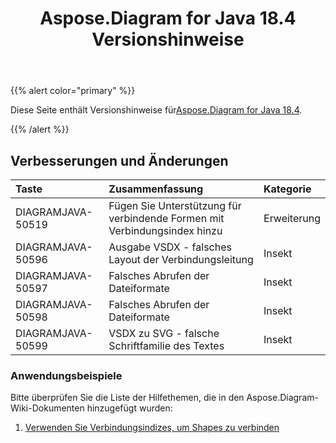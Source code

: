 ﻿---
title: Aspose.Diagram for Java 18.4 Versionshinweise
type: docs
weight: 90
url: /de/java/aspose-diagram-for-java-18-4-release-notes/
---
{{% alert color="primary" %}} 

 Diese Seite enthält Versionshinweise für[Aspose.Diagram for Java 18.4](https://docs.aspose.com/diagram/java/aspose-diagram-for-java-18-4-release-notes/).

{{% /alert %}} 
## **Verbesserungen und Änderungen**

|**Taste**|**Zusammenfassung**|**Kategorie**|
|:- |:- |:- |
|DIAGRAMJAVA-50519|Fügen Sie Unterstützung für verbindende Formen mit Verbindungsindex hinzu|Erweiterung|
|DIAGRAMJAVA-50596|Ausgabe VSDX - falsches Layout der Verbindungsleitung|Insekt|
|DIAGRAMJAVA-50597|Falsches Abrufen der Dateiformate|Insekt|
|DIAGRAMJAVA-50598|Falsches Abrufen der Dateiformate|Insekt|
|DIAGRAMJAVA-50599|VSDX zu SVG - falsche Schriftfamilie des Textes|Insekt|
### **Anwendungsbeispiele**
Bitte überprüfen Sie die Liste der Hilfethemen, die in den Aspose.Diagram-Wiki-Dokumenten hinzugefügt wurden:

1. [Verwenden Sie Verbindungsindizes, um Shapes zu verbinden](/diagram/de/java/use-connection-indexes-to-connect-shapes/)
